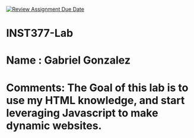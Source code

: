 [![Review Assignment Due Date](https://classroom.github.com/assets/deadline-readme-button-22041afd0340ce965d47ae6ef1cefeee28c7c493a6346c4f15d667ab976d596c.svg)](https://classroom.github.com/a/tQtgsl4A)

# INST377-Lab

# Name : Gabriel Gonzalez

# Comments: The Goal of this lab is to use my HTML knowledge, and start leveraging Javascript to make dynamic websites.
